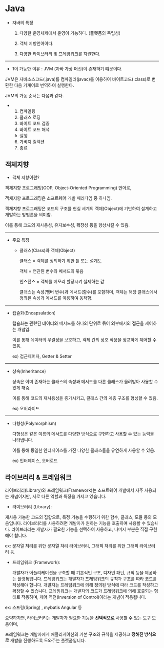 # Java
 - 자바의 특징
    1. 다양한 운영체제에서 운영이 가능하다. (플렛폼의 독립성)
    
    2. 객체 지향언어이다.

    3. 다양한 라이브러리 및 프레임워크를 지원한다.
       
--------------------------------------------------------------------------------------------------

 - 1이 가능한 이유 : JVM (자바 가상 머신)이  존재하기 떄문이다.

JVM은 자바소스코드(.java)를 컴파일러(javac)를 이용하여 바이트코드(.class)로 변환한 다음 기계어로 번역하여 실행한다.

JVM의 가동 순서는 다음과 같다.
- 1. 컴파일링
  2. 클래스 로딩
  3. 바이트 코드 검증
  4. 바이트 코드 해석
  5. 실행
  6. 가비지 컬렉션
  7. 종료

## 객체지향
- 객체 지향이란?
  
 객체지향 프로그래밍(OOP, Object-Oriented Programming) 언어로,

 객체지향 프로그래밍은 소프트웨어 개발 패러다임 중 하나임.
 
객체지향 프로그래밍은 코드의 구조를 현실 세계의 객체(Object)에 기반하여 설계하고 개발하는 방법론을 의미함.

 이를 통해 코드의 재사용성, 유지보수성, 확장성 등을 향상시킬 수 있음.
 
--------------------------------------------------------------------------------------------------

  - 주요 특징
   
     - 클래스(Class)와 객체(Object)
      
       클래스 = 객체를 정의하기 위한 틀 또는 설계도
       
       객체 = 연관된 변수와 메서드의 묶음
       
       인스턴스 = 객체를 메모리 할당시켜 실제하는 값
       
       
       클래스는 속성(멤버 변수)과 메서드(함수)를 포함하며, 객체는 해당 클래스에서 정의된 속성과 메서드를 이용하여 동작함.
       

--------------------------------------------------------------------------------------------------

   - 캡슐화(Encapsulation)
    
      캡슐화는 관련된 데이터와 메서드를 하나의 단위로 묶어 외부에서의 접근을 제어하는 개념임.
       
      이를 통해 데이터의 무결성을 보호하고, 객체 간의 상호 작용을 정교하게 제어할 수 있음.

      ex) 접근제어자, Getter & Setter


--------------------------------------------------------------------------------------------------

    
   - 상속(Inheritance)
    
       상속은 이미 존재하는 클래스의 속성과 메서드를 다른 클래스가 물려받아 사용할 수 있게 해줌.
     
      이를 통해 코드의 재사용성을 증가시키고, 클래스 간의 계층 구조를 형성할 수 있음.

      ex) 오버라이드

--------------------------------------------------------------------------------------------------
    
   - 다형성(Polymorphism)

       다형성은 같은 이름의 메서드를 다양한 방식으로 구현하고 사용할 수 있는 능력을 나타냅니다.
       
      이를 통해 동일한 인터페이스를 가진 다양한 클래스들을 유연하게 사용할 수 있음.

      ex) 인터페이스, 오버로드

  
 ## 라이브러리 & 프레임워크
     

라이브러리(Library)와 프레임워크(Framework)는 소프트웨어 개발에서 자주 사용되는 개념이지만, 서로 다른 역할과 특징을 가지고 있습니다.

- 라이브러리 (Library):

 재사용 가능한 코드의 집합으로, 특정 기능을 수행하기 위한 함수, 클래스, 모듈 등의 모음입니다.
라이브러리를 사용하려면 개발자가 원하는 기능을 호출하여 사용할 수 있습니다.
라이브러리는 개발자가 필요한 기능을 선택하여 사용하고, 나머지 부분은 직접 구현해야 합니다.

ex: 문자열 처리를 위한 문자열 처리 라이브러리, 그래픽 처리를 위한 그래픽 라이브러리 등.



- 프레임워크 (Framework):

  개발자가 어플리케이션을 구축할 때 기본적인 구조, 디자인 패턴, 규칙 등을 제공하는 플랫폼입니다.
  프레임워크는 개발자가 프레임워크의 규칙과 구조를 따라 코드를 작성해야 합니다. 개발자는 프레임워크에 의해 정의된 방식에 따라 코드를 작성하고 확장할 수 있습니다.
  프레임워크는 개발자의 코드가 프레임워크에 의해 호출되는 형태로 작동하며, 제어 역전(Inversion of Control)이라는 개념이 적용됩니다.
  
 ex:  스프링(Spring) , mybatis Angular 등

  
  요약하자면, 라이브러리는 개발자가 필요한 기능을 **선택적으로** 사용할 수 있는 도구 모음이며, 
  
  프레임워크는 개발자에게 애플리케이션의 기본 구조와 규칙을 제공하고 **정해진 방식으로** 개발을 진행하도록 도와주는 플랫폼입니다.
